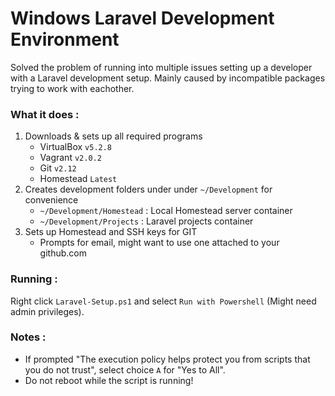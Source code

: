 # Windows Laravel Development Environment
Solved the problem of running into multiple issues setting up a developer with a Laravel development setup. Mainly caused by incompatible packages trying to work with eachother. 

### What it does : 
1. Downloads & sets up all required programs 
	* VirtualBox `v5.2.8`
	* Vagrant `v2.0.2`
	* Git `v2.12`
	* Homestead `Latest`
2. Creates development folders under under `~/Development` for convenience
	* `~/Development/Homestead` : Local Homestead server container
	* `~/Development/Projects` : Laravel projects container
3. Sets up Homestead and SSH keys for GIT
	* Prompts for email, might want to use one attached to your github.com

### Running :
Right click `Laravel-Setup.ps1` and select `Run with Powershell` (Might need admin privileges). 


### Notes : 
* If prompted "The execution policy helps protect you from scripts that you do not trust", select choice `A` for "Yes to All". 
* Do not reboot while the script is running!
